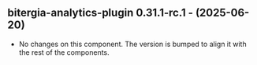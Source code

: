   ## bitergia-analytics-plugin 0.31.1-rc.1 - (2025-06-20)
  
  * No changes on this component. The version is bumped to align it
    with the rest of the components.
